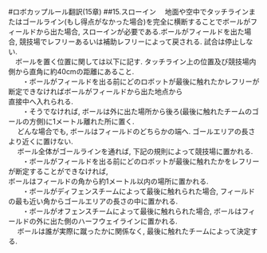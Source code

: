 #ロボカップルール翻訳(15章)
##15.スローイン
　地面や空中でタッチラインまたはゴールライン(もし得点がなかった場合)を完全に横断することでボールがフィールドから出た場合, スローインが必要である.ボールがフィールドを出た場合, 競技場でレフリーあるいは補助レフリーによって戻される. 
試合は停止しない.   
　ボールを置く位置に関しては以下に記す. タッチライン上の位置及び競技場内側から直角に約40cmの距離にあること.   
　　・ボールがフィールドを出る前にどのロボットが最後に触れたかレフリーが断定できなければボールがフィールドから出た地点から  
     直接中へ入れられる.   
　　・そうでなければ, ボールは外に出た場所から後ろ(最後に触れたチームのゴールの方側)に1メートル離れた所に置く.   
　   どんな場合でも, ボールはフィールドのどちらかの端へ. ゴールエリアの長さより近くに置けない.   
　   ボール全体がゴールラインを通れば, 下記の規則によって競技場に置かれる.   
　　・ボールがフィールドを出る前にどのロボットが最後に触れたかをレフリーが断定することができなければ,   
     ボールはフィールドの角から約1メートル以内の場所に置かれる.   
　　・ボールがディフェンスチームによって最後に触れられた場合, フィールドの最も近い角からゴールエリアの長さの中に置かれる.   
　　・ボールがオフェンスチームによって最後に触れられた場合, ボールはフィールドの外に出た側のハーフウェイラインに置かれる.   
　   ボールは誰が実際に蹴ったかに関係なく, 最後に触れたチームによって決定する. 

